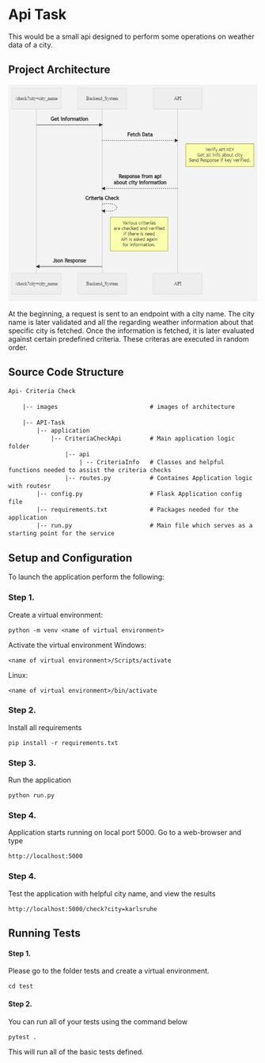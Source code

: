 # Api Task
This would be a small api designed to perform some operations on weather data of a city. 

## Project Architecture
 ![Architecture Diagram](images/architecture_diagram.png)

At the beginning, a request is sent to an endpoint with a city name. The city name is later validated and all the regarding weather information about that specific city is fetched. Once the information is fetched, it is later evaluated against certain predefined criteria. These criteras are executed in random order.


## Source Code Structure
```
Api- Criteria Check
	
	|-- images                      	# images of architecture
	
	|-- API-Task     	             
		|-- application            
			|-- CriteriaCheckApi        # Main application logic folder 		
				|-- api
				    | -- CriteriaInfo   # Classes and helpful functions needed to assist the criteria checks
				|-- routes.py			# Containes Application logic with routesr
		|-- config.py                   # Flask Application config file
		|-- requirements.txt            # Packages needed for the application
		|-- run.py                      # Main file which serves as a starting point for the service
```
## Setup and Configuration
To launch the application perform the following:

### Step 1.
Create a virtual environment:
```
python -m venv <name of virtual environment>
```
Activate the virtual environment
Windows:
```
<name of virtual environment>/Scripts/activate
```
Linux:
```
<name of virtual environment>/bin/activate
```
### Step 2.
Install all requirements
```
pip install -r requirements.txt
```
### Step 3.
Run the application
```
python run.py
```
### Step 4.
Application starts running on local port 5000.
Go to a web-browser and type
```
http://localhost:5000
```

### Step 4.
Test the application with helpful city name, and view the results
```
http://localhost:5000/check?city=karlsruhe
```

## Running Tests
#### Step 1.
Please go to the folder tests and create a virtual environment.
```
cd test
```
#### Step 2.
You can run all of your tests using the command below
```
pytest .
```
This will run all of the basic tests defined. 
